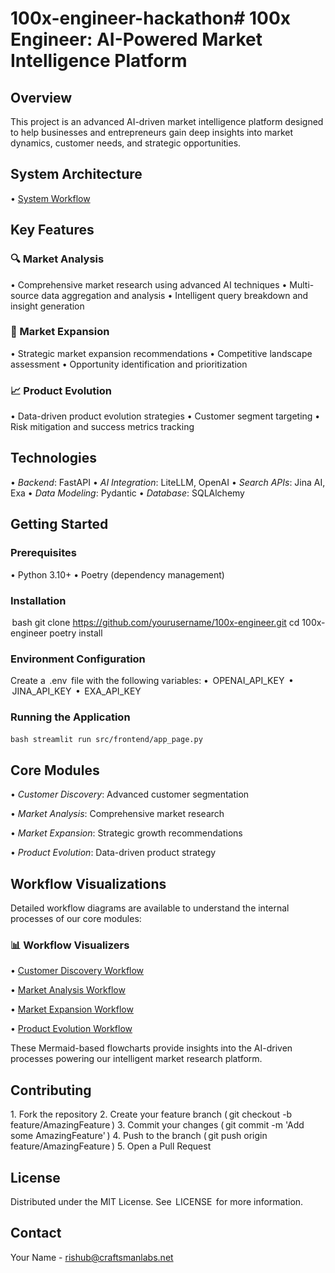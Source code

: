 # 100x-engineer-hackathon# 100x Engineer: AI-Powered Market Intelligence Platform

## Overview

This project is an advanced AI-driven market intelligence platform designed to help businesses and entrepreneurs gain deep insights into market dynamics, customer needs, and strategic opportunities.

## System Architecture 

•⁠ ⁠[System Workflow](docs/workflow_visualizer/system_architecture.md)


## Key Features

### 🔍 Market Analysis

•⁠ ⁠Comprehensive market research using advanced AI techniques
•⁠ ⁠Multi-source data aggregation and analysis
•⁠ ⁠Intelligent query breakdown and insight generation

### 🚀 Market Expansion

•⁠ ⁠Strategic market expansion recommendations
•⁠ ⁠Competitive landscape assessment
•⁠ ⁠Opportunity identification and prioritization

### 📈 Product Evolution

•⁠ ⁠Data-driven product evolution strategies
•⁠ ⁠Customer segment targeting
•⁠ ⁠Risk mitigation and success metrics tracking

## Technologies

•⁠ ⁠*Backend*: FastAPI
•⁠ ⁠*AI Integration*: LiteLLM, OpenAI
•⁠ ⁠*Search APIs*: Jina AI, Exa
•⁠ ⁠*Data Modeling*: Pydantic
•⁠ ⁠*Database*: SQLAlchemy

## Getting Started

### Prerequisites

•⁠ ⁠Python 3.10+
•⁠ ⁠Poetry (dependency management)

### Installation

⁠ bash
git clone https://github.com/yourusername/100x-engineer.git
cd 100x-engineer
poetry install
 ⁠

### Environment Configuration

Create a ⁠ .env ⁠ file with the following variables:
•⁠ ⁠⁠ OPENAI_API_KEY ⁠
•⁠ ⁠⁠ JINA_API_KEY ⁠
•⁠ ⁠⁠ EXA_API_KEY ⁠

### Running the Application

⁠`bash
streamlit run src/frontend/app_page.py
 ⁠`

## Core Modules

•⁠ ⁠*Customer Discovery*: Advanced customer segmentation

•⁠ ⁠*Market Analysis*: Comprehensive market research

•⁠ ⁠*Market Expansion*: Strategic growth recommendations

•⁠ ⁠*Product Evolution*: Data-driven product strategy

## Workflow Visualizations

Detailed workflow diagrams are available to understand the internal processes of our core modules:

### 📊 Workflow Visualizers

•⁠ ⁠[Customer Discovery Workflow](docs/workflow_visualizer/customer_discovery.md)

•⁠ ⁠[Market Analysis Workflow](docs/workflow_visualizer/market_analyser.md)

•⁠ ⁠[Market Expansion Workflow](docs/workflow_visualizer/market_expansion.md)

•⁠ ⁠[Product Evolution Workflow](docs/workflow_visualizer/product_evolution.md)

These Mermaid-based flowcharts provide insights into the AI-driven processes powering our intelligent market research platform.

## Contributing

1.⁠ ⁠Fork the repository
2.⁠ ⁠Create your feature branch (⁠ git checkout -b feature/AmazingFeature ⁠)
3.⁠ ⁠Commit your changes (⁠ git commit -m 'Add some AmazingFeature' ⁠)
4.⁠ ⁠Push to the branch (⁠ git push origin feature/AmazingFeature ⁠)
5.⁠ ⁠Open a Pull Request

## License

Distributed under the MIT License. See ⁠ LICENSE ⁠ for more information.

## Contact

Your Name - rishub@craftsmanlabs.net
